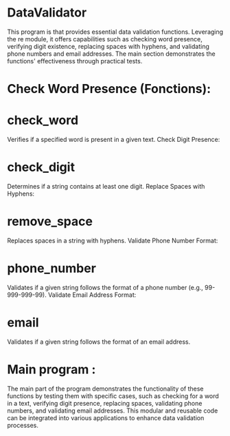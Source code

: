 # DataValidator
This program is that provides essential data validation functions. Leveraging the re module, it offers capabilities such as checking word presence, verifying digit existence, replacing spaces with hyphens, and validating phone numbers and email addresses. The main section demonstrates the functions' effectiveness through practical tests.

# Check Word Presence (Fonctions):

# check_word
Verifies if a specified word is present in a given text.
Check Digit Presence:

# check_digit
Determines if a string contains at least one digit.
Replace Spaces with Hyphens:

# remove_space
Replaces spaces in a string with hyphens.
Validate Phone Number Format:

# phone_number
Validates if a given string follows the format of a phone number (e.g., 99-999-999-99).
Validate Email Address Format:

# email
Validates if a given string follows the format of an email address.


# Main program : 

The main part of the program demonstrates the functionality of these functions by testing them with specific cases, such as checking for a word in a text, verifying digit presence, replacing spaces, validating phone numbers, and validating email addresses. This modular and reusable code can be integrated into various applications to enhance data validation processes.
